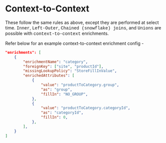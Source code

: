 # Context-to-Context

These follow the same rules as above, except they are performed at select time.  <span style="font-family:Courier New;">Inner</span>,  <span style="font-family:Courier New;">Left-Outer</span>, <span style="font-family:Courier New;">Chained
(snowflake) joins</span>, and <span style="font-family:Courier New;">Unions</span> are possible with <span style="font-family:Courier New;">context-to-context</span> enrichments.

Refer below for an example context-to-context enrichment config -
```json
"enrichments": [
    {
        "enrichmentName": "category",
        "foreignKey": ["site", "productId"],
        "missingLookupPolicy": "StoreFillInValue",
        "enrichedAttributes": [
            {
                "value": "productToCategory.group",
                "as": "group",
                "fillIn": "NO_GROUP",
            },
            {
                "value": "productToCategory.categoryId",
                "as": "categoryId",
                "fillIn": 0,
            },
        ],
    }
]
```

